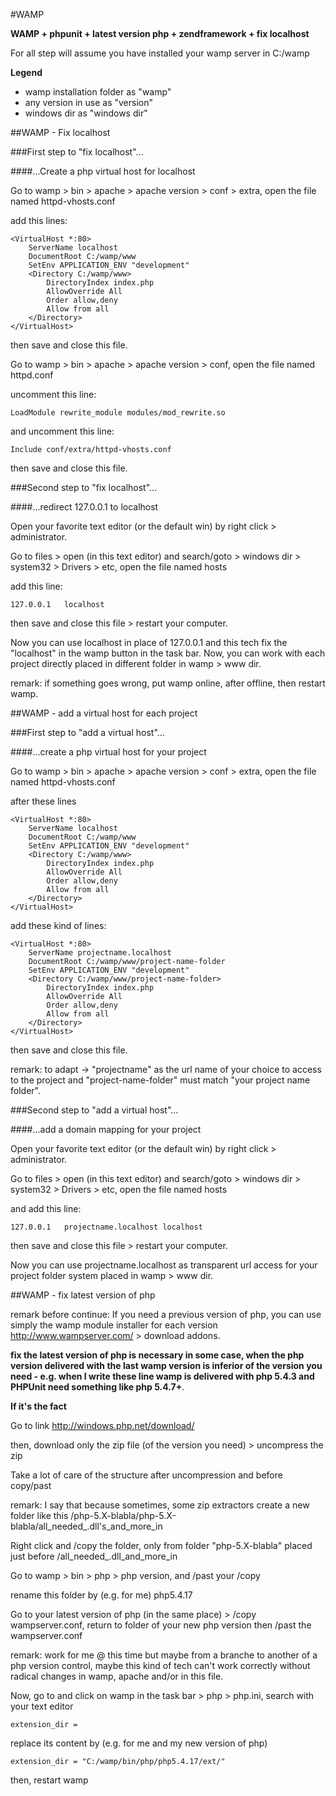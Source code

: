 #WAMP

**WAMP + phpunit + latest version php + zendframework + fix localhost**

For all step will assume you have installed your wamp server in C:/wamp 

**Legend**

- wamp installation folder as "wamp"
- any version in use as "version"
- windows dir as "windows dir"

##WAMP - Fix localhost

###First step to "fix localhost"...

####...Create a php virtual host for localhost

Go to wamp > bin > apache > apache version > conf > extra, open the file named httpd-vhosts.conf

add this lines:

```
<VirtualHost *:80>
    ServerName localhost
    DocumentRoot C:/wamp/www
    SetEnv APPLICATION_ENV "development"
    <Directory C:/wamp/www>
        DirectoryIndex index.php
        AllowOverride All
        Order allow,deny
        Allow from all
    </Directory>
</VirtualHost>

```

then save and close this file.

Go to wamp > bin > apache > apache version > conf, open the file named httpd.conf

uncomment this line:

```
LoadModule rewrite_module modules/mod_rewrite.so
```

and uncomment this line: 

```
Include conf/extra/httpd-vhosts.conf
```

then save and close this file.


###Second step to "fix localhost"...

####...redirect 127.0.0.1 to localhost

Open your favorite text editor (or the default win) by right click > administrator.

Go to files > open (in this text editor) and search/goto > windows dir > system32 > Drivers > etc, open the file named hosts

add this line:

```
127.0.0.1	localhost
```

then save and close this file > restart your computer.


Now you can use localhost in place of 127.0.0.1 and this tech fix the "localhost" in the wamp button in the task bar. Now, you can work with each project directly placed in different folder in wamp > www dir.

remark: if something goes wrong, put wamp online, after offline, then restart wamp.


##WAMP - add a virtual host for each project

###First step to "add a virtual host"...

####...create a php virtual host for your project

Go to wamp > bin > apache > apache version > conf > extra, open the file named httpd-vhosts.conf

after these lines

```
<VirtualHost *:80>
    ServerName localhost
    DocumentRoot C:/wamp/www
    SetEnv APPLICATION_ENV "development"
    <Directory C:/wamp/www>
        DirectoryIndex index.php
        AllowOverride All
        Order allow,deny
        Allow from all
    </Directory>
</VirtualHost>
```

add these kind of lines:

```
<VirtualHost *:80>
    ServerName projectname.localhost
    DocumentRoot C:/wamp/www/project-name-folder
    SetEnv APPLICATION_ENV "development"
    <Directory C:/wamp/www/project-name-folder>
        DirectoryIndex index.php
        AllowOverride All
        Order allow,deny
        Allow from all
    </Directory>
</VirtualHost>
```

then save and close this file.


remark: to adapt -> "projectname" as the url name of your choice to access to the project and "project-name-folder" must match "your project name folder".


###Second step to "add a virtual host"...

####...add a domain mapping for your project

Open your favorite text editor (or the default win) by right click > administrator.

Go to files > open (in this text editor) and search/goto > windows dir > system32 > Drivers > etc, open the file named hosts

and add this line:

```
127.0.0.1	projectname.localhost localhost
```

then save and close this file > restart your computer.


Now you can use projectname.localhost as transparent url access for your project folder system placed in wamp > www dir.

##WAMP - fix latest version of php

remark before continue: If you need a previous version of php, you can use simply the wamp module installer for each version http://www.wampserver.com/ > download addons.

**fix the latest version of php is necessary in some case, when the php version delivered with the last wamp version is inferior of the version you need - e.g. when I write these line wamp is delivered with php 5.4.3 and PHPUnit need something like php 5.4.7+**.

**If it's the fact**

Go to link http://windows.php.net/download/

then, download only the zip file (of the version you need) > uncompress the zip

Take a lot of care of the structure after uncompression and before copy/past

remark: I say that because sometimes, some zip extractors create a new folder like this /php-5.X-blabla/php-5.X-blabla/all_needed_.dll's_and_more_in

Right click and /copy the folder, only from folder "php-5.X-blabla" placed just before /all_needed_.dll_and_more_in

Go to wamp > bin > php > php version, and /past your /copy

rename this folder by (e.g. for me) php5.4.17

Go to your latest version of php (in the same place) > /copy wampserver.conf, return to folder of your new php version then /past the wampserver.conf 

remark: work for me @ this time but maybe from a branche to another of a php version control, maybe this kind of tech can't work correctly without radical changes in wamp, apache and/or in this file.

Now, go to and click on wamp in the task bar > php > php.ini, search with your text editor

```
extension_dir =
```

replace its content by (e.g. for me and my new version of php)

```
extension_dir = "C:/wamp/bin/php/php5.4.17/ext/"
```

then, restart wamp
